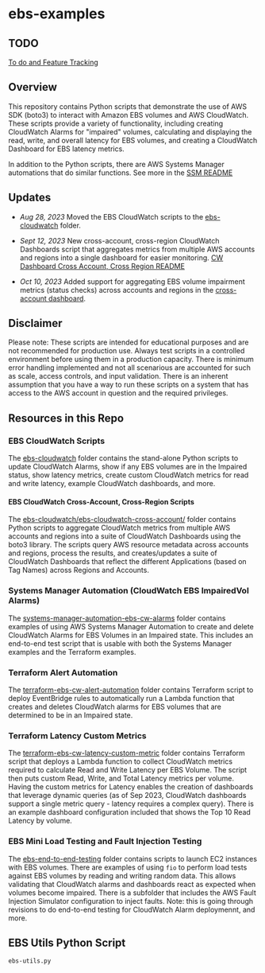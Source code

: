 # ebs-examples

## TODO

[To do and Feature Tracking](./TODO.md)

## Overview

This repository contains Python scripts that demonstrate the use of AWS SDK (boto3) to interact with Amazon EBS volumes and AWS CloudWatch. These scripts provide a variety of functionality, including creating CloudWatch Alarms for "impaired" volumes, calculating and displaying the read, write, and overall latency for EBS volumes, and creating a CloudWatch Dashboard for EBS latency metrics.

In addition to the Python scripts, there are AWS Systems Manager automations that do similar functions. See more in the [SSM README](./systems-manager-automation-ebs-cw-alarms/)

## Updates

- _Aug 28, 2023_ Moved the EBS CloudWatch scripts to the [ebs-cloudwatch](./ebs-cloudwatch/) folder.

- _Sept 12, 2023_ New cross-account, cross-region CloudWatch Dashboards script that aggregates metrics from multiple AWS accounts and regions into a single dashboard for easier monitoring. [CW Dashboard Cross Account, Cross Region README](./ebs-cloudwatch/ebs-cloudwatch-cross-account/)
- _Oct 10, 2023_ Added support for aggregating EBS volume impairment metrics (status checks) across accounts and regions in the [cross-account dashboard](./ebs-cloudwatch/ebs-cloudwatch-cross-account/).

## Disclaimer

Please note: These scripts are intended for educational purposes and are not recommended for production use. Always test scripts in a controlled environment before using them in a production capacity. There is minimum error handling implemented and not all scenarious are accounted for such as scale, access controls, and input validation. There is an inherent assumption that you have a way to run these scripts on a system that has access to the AWS account in question and the required privileges.

## Resources in this Repo

### EBS CloudWatch Scripts

The [ebs-cloudwatch](./ebs-cloudwatch/) folder contains the stand-alone Python scripts to update CloudWatch Alarms, show if any EBS volumes are in the Impaired status, show latency metrics, create custom CloudWatch metrics for read and write latency, example CloudWatch dashboards, and more.

#### EBS CloudWatch Cross-Account, Cross-Region Scripts

The [ebs-cloudwatch/ebs-cloudwatch-cross-account/](./ebs-cloudwatch/ebs-cloudwatch-cross-account/) folder contains Python scripts to aggregate CloudWatch metrics from multiple AWS accounts and regions into a suite of CloudWatch Dashboards using the boto3 library. The scripts query AWS resource metadata across accounts and regions, process the results, and creates/updates a suite of CloudWatch Dashboards that reflect the different Applications (based on Tag Names) across Regions and Accounts.

### Systems Manager Automation (CloudWatch EBS ImpairedVol Alarms)

The [systems-manager-automation-ebs-cw-alarms](./systems-manager-automation-ebs-cw-alarms) folder contains examples of using AWS Systems Manager Automation to create and delete CloudWatch Alarms for EBS Volumes in an Impaired state. This includes an end-to-end test script that is usable with both the Systems Manager examples and the Terraform examples.

### Terraform Alert Automation

The [terraform-ebs-cw-alert-automation](./terraform-ebs-cw-alert-automation) folder contains Terraform script to deploy EventBridge rules to automatically run a Lambda function that creates and deletes CloudWatch alarms for EBS volumes that are determined to be in an Impaired state.

### Terraform Latency Custom Metrics

The [terraform-ebs-cw-latency-custom-metric](./terraform-ebs-cw-latency-custom-metric/) folder contains Terraform script that deploys a Lambda function to collect CloudWatch metrics required to calculate Read and Write Latency per EBS Volume. The script then puts custom Read, Write, and Total Latency metrics per volume. Having the custom metrics for Latency enables the creation of dashboards that leverage dynamic queries (as of Sep 2023, CloudWatch dashboards support a single metric query - latency requires a complex query). There is an example dashboard configuration included that shows the Top 10 Read Latency by volume.

### EBS Mini Load Testing and Fault Injection Testing

The [ebs-end-to-end-testing](./ebs-end-to-end-testing/) folder contains scripts to launch EC2 instances with EBS volumes. There are examples of using `fio` to perform load tests against EBS volumes by reading and writing random data. This allows validating that CloudWatch alarms and dashboards react as expected when volumes become impaired. There is a subfolder that includes the AWS Fault Injection Simulator configuration to inject faults. Note: this is going through revisions to do end-to-end testing for CloudWatch Alarm deploymennt, and more.

## EBS Utils Python Script

`ebs-utils.py`
